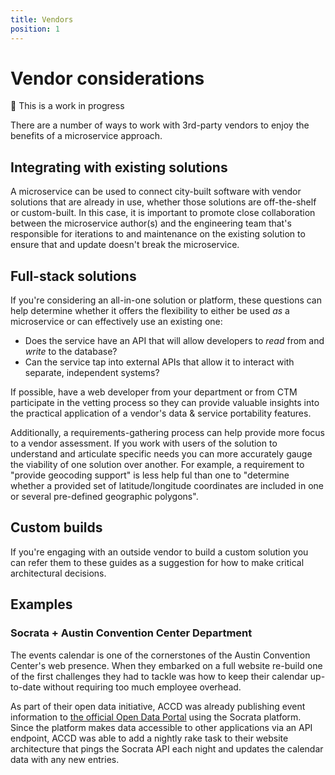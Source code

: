 ```yaml
---
title: Vendors
position: 1
---
```

# Vendor considerations

:construction: This is a work in progress

There are a number of ways to work with 3rd-party vendors to enjoy the benefits of a microservice approach.

## Integrating with existing solutions

A microservice can be used to connect city-built software with vendor solutions that are already in use, whether those solutions are off-the-shelf or custom-built. In this case, it is important to promote close collaboration between the microservice author(s) and the engineering team that's responsible for iterations to and maintenance on the existing solution to ensure that and update doesn't break the microservice.

## Full-stack solutions

If you're considering an all-in-one solution or platform, these questions can help determine whether it offers the flexibility to either be used _as_ a microservice or can effectively use an existing one:

- Does the service have an API that will allow developers to _read_ from and _write_ to the database?
- Can the service tap into external APIs that allow it to interact with separate, independent systems?

If possible, have a web developer from your department or from CTM participate in the vetting process so they can provide valuable insights into the practical application of a vendor's data & service portability features.

Additionally, a requirements-gathering process can help provide more focus to a vendor assessment. If you work with users of the solution to understand and articulate specific needs you can more accurately gauge the viability of one solution over another. For example, a requirement to "provide geocoding support" is less help ful than one to "determine whether a provided set of latitude/longitude coordinates are included in one or several pre-defined geographic polygons".

## Custom builds

If you're engaging with an outside vendor to build a custom solution you can refer them to these guides as a suggestion for how to make critical architectural decisions.

## Examples

### Socrata + Austin Convention Center Department

The events calendar is one of the cornerstones of the Austin Convention Center's web presence. When they embarked on a full website re-build one of the first challenges they had to tackle was how to keep their calendar up-to-date without requiring too much employee overhead.

As part of their open data initiative, ACCD was already publishing event information to [the official Open Data Portal](https://data.austintexas.gov/Business/ACCD-Event-Listings/p9ma-z6y9) using the Socrata platform. Since the platform makes data accessible to other applications via an API endpoint, ACCD was able to add a nightly rake task to their website architecture that pings the Socrata API each night and updates the calendar data with any new entries.